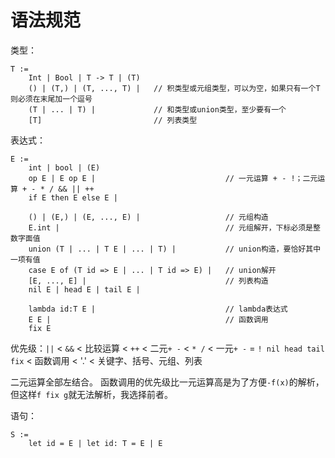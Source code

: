 # 语法规范

类型：

```
T :=
	Int | Bool | T -> T | (T)
	() | (T,) | (T, ..., T) |	// 积类型或元组类型，可以为空，如果只有一个T则必须在末尾加一个逗号
	(T | ... | T) |				// 和类型或union类型，至少要有一个
	[T]							// 列表类型
```

表达式：

```
E :=
	int | bool | (E)
	op E | E op E |								// 一元运算 + - !；二元运算 + - * / && || ++
	if E then E else E |

	() | (E,) | (E, ..., E) |					// 元组构造
	E.int |										// 元组解开，下标必须是整数字面值
	union (T | ... | T E | ... | T) |			// union构造，要恰好其中一项有值
	case E of (T id => E | ... | T id => E) |	// union解开
	[E, ..., E] |								// 列表构造
	nil E | head E | tail E |

	lambda id:T E |								// lambda表达式
	E E |										// 函数调用
	fix E
```

优先级：`||` < `&&` < 比较运算 < `++` < 二元`+ -` < `* /` < 一元`+ -` = `! nil head tail fix` < 函数调用 < '.' < 关键字、括号、元组、列表

二元运算全部左结合。
函数调用的优先级比一元运算高是为了方便`-f(x)`的解析，但这样`f fix g`就无法解析，我选择前者。

语句：

```
S :=
	let id = E | let id: T = E | E
```